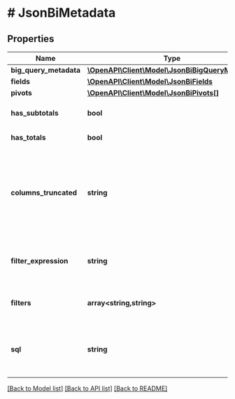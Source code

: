 # # JsonBiMetadata

## Properties

Name | Type | Description | Notes
------------ | ------------- | ------------- | -------------
**big_query_metadata** | [**\OpenAPI\Client\Model\JsonBiBigQueryMetadata**](JsonBiBigQueryMetadata.md) |  |
**fields** | [**\OpenAPI\Client\Model\JsonBiFields**](JsonBiFields.md) |  |
**pivots** | [**\OpenAPI\Client\Model\JsonBiPivots[]**](JsonBiPivots.md) | Pivots | [readonly]
**has_subtotals** | **bool** | If the query has subtotals | [readonly]
**has_totals** | **bool** | If the query has totals | [readonly]
**columns_truncated** | **string** | If the query results hit the maximum column limit and additional columns were truncated | [readonly]
**filter_expression** | **string** | Filter expression applied to the query results | [readonly]
**filters** | **array<string,string>** | Filters applied to the query results | [readonly]
**sql** | **string** | Raw sql query. Null if user does not have permission to view sql | [readonly]

[[Back to Model list]](../../README.md#models) [[Back to API list]](../../README.md#endpoints) [[Back to README]](../../README.md)

